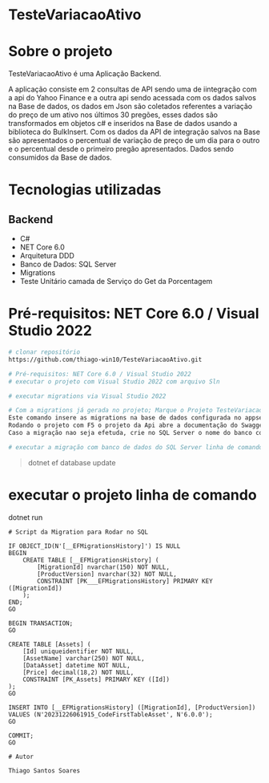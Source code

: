 # TesteVariacaoAtivo

# Sobre o projeto

TesteVariacaoAtivo é uma Aplicação Backend.

A aplicação consiste em 2 consultas de API sendo uma de iintegração com a api do Yahoo Finance e a outra api sendo acessada com os dados salvos na Base de dados, os dados em Json são coletados referentes a variação do preço de um ativo nos últimos 30 pregões, esses dados são transformados em objetos c# e inseridos na Base de dados usando a biblioteca do BulkInsert. Com os dados da API de integração salvos na Base são apresentados o percentual de variação de preço de um dia para o outro e o percentual desde o primeiro pregão apresentados. Dados sendo consumidos da Base de dados.


# Tecnologias utilizadas
## Backend
- C#
- NET Core 6.0
- Arquitetura DDD
- Banco de Dados: SQL Server
- Migrations
- Teste Unitário camada de Serviço do Get da Porcentagem 

# Pré-requisitos: NET Core 6.0 / Visual Studio 2022

```bash
# clonar repositório
https://github.com/thiago-win10/TesteVariacaoAtivo.git

# Pré-requisitos: NET Core 6.0 / Visual Studio 2022
# executar o projeto com Visual Studio 2022 com arquivo Sln

# executar migrations via Visual Studio 2022

# Com a migrations já gerada no projeto; Marque o Projeto TesteVariacaoAtivo.Api como "Set as Startup Project" e depois acessar o menu Tools -> Nugget Package Manage -> Package Manager Console -> Selecione Default project o projeto TesteVariacaoAtivo.Infra e inserir o comando: update-database.
Este comando insere as migrations na base de dados configurada no appsettings.
Rodando o projeto com F5 o projeto da Api abre a documentação do Swagger
Caso a migração nao seja efetuda, crie no SQL Server o nome do banco configurado no appsettings e rode o update-database novamente.

# executar a migração com banco de dados do SQL Server linha de comando
```
> dotnet ef database update

# executar o projeto linha de comando
dotnet run
```
# Script da Migration para Rodar no SQL

IF OBJECT_ID(N'[__EFMigrationsHistory]') IS NULL
BEGIN
    CREATE TABLE [__EFMigrationsHistory] (
        [MigrationId] nvarchar(150) NOT NULL,
        [ProductVersion] nvarchar(32) NOT NULL,
        CONSTRAINT [PK___EFMigrationsHistory] PRIMARY KEY ([MigrationId])
    );
END;
GO

BEGIN TRANSACTION;
GO

CREATE TABLE [Assets] (
    [Id] uniqueidentifier NOT NULL,
    [AssetName] varchar(250) NOT NULL,
    [DataAsset] datetime NOT NULL,
    [Price] decimal(18,2) NOT NULL,
    CONSTRAINT [PK_Assets] PRIMARY KEY ([Id])
);
GO

INSERT INTO [__EFMigrationsHistory] ([MigrationId], [ProductVersion])
VALUES (N'20231226061915_CodeFirstTableAsset', N'6.0.0');
GO

COMMIT;
GO

# Autor

Thiago Santos Soares
